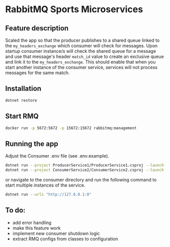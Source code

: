 # RabbitMQ Sports Microservices
## Feature description
Scaled the app so that the producer publishes to a shared queue linked to the ```my_headers_exchange``` which consumer will check for messages. Upon startup consumer instance/s will check the shared queue for a message and use that message's header ```match_id``` value to create an exclusive queue and link it to the ```my_headers_exchange```. This should enable that when you start another instance of the consumer service, services will not process messages for the same match.

## Installation
```bash 
dotnet restore 
```
## Start RMQ
``` bash 
docker run -p 5672:5672 -p 15672:15672 rabbitmq:management
```
## Running the app
Adjust the Consumer .env file (see .env.example).
```bash
dotnet run --project ProducerService1/ProducerService1.csproj --launch-profile https
dotnet run --project ConsumerService2/ConsumerService2.csproj --launch-profile https
```
or navigate to the consumer directory and run the following command to start multiple instances of the service.
```bash
dotnet run --urls "http://127.0.0.1:0"
```
## To do:
* add error handling
* make this feature work
* implement new consumer shutdown logic 
* extract RMQ configs from classes to configuration 